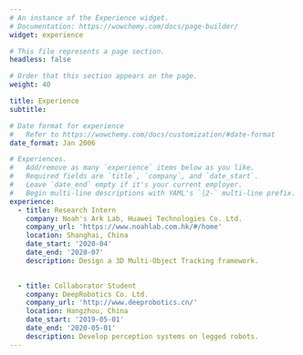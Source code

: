 ```yaml
---
# An instance of the Experience widget.
# Documentation: https://wowchemy.com/docs/page-builder/
widget: experience

# This file represents a page section.
headless: false

# Order that this section appears on the page.
weight: 40

title: Experience
subtitle:

# Date format for experience
#   Refer to https://wowchemy.com/docs/customization/#date-format
date_format: Jan 2006

# Experiences.
#   Add/remove as many `experience` items below as you like.
#   Required fields are `title`, `company`, and `date_start`.
#   Leave `date_end` empty if it's your current employer.
#   Begin multi-line descriptions with YAML's `|2-` multi-line prefix.
experience:
  - title: Research Intern
    company: Noah's Ark Lab, Huawei Technologies Co. Ltd.
    company_url: 'https://www.noahlab.com.hk/#/home'
    location: Shanghai, China
    date_start: '2020-04'
    date_end: '2020-07'
    description: Design a 3D Multi-Object Tracking framework.

        
  - title: Collaborator Student
    company: DeepRobotics Co. Ltd.
    company_url: 'http://www.deeprobotics.cn/'
    location: Hangzhou, China
    date_start: '2019-05-01'
    date_end: '2020-05-01'
    description: Develop perception systems on legged robots.
---
```

